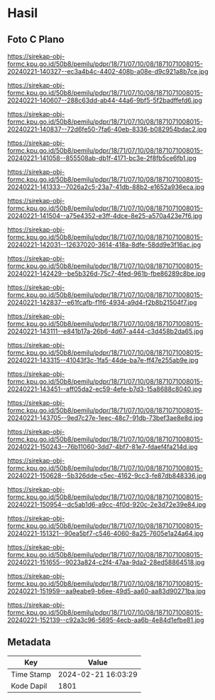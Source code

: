 # Hasil

## Foto C Plano

https://sirekap-obj-formc.kpu.go.id/50b8/pemilu/pdpr/18/71/07/10/08/1871071008015-20240221-140327--ec3a4b4c-4402-408b-a08e-d9c921a8b7ce.jpg

https://sirekap-obj-formc.kpu.go.id/50b8/pemilu/pdpr/18/71/07/10/08/1871071008015-20240221-140607--288c63dd-ab44-44a6-9bf5-5f2badffefd6.jpg

https://sirekap-obj-formc.kpu.go.id/50b8/pemilu/pdpr/18/71/07/10/08/1871071008015-20240221-140837--72d6fe50-7fa6-40eb-8336-b082954bdac2.jpg

https://sirekap-obj-formc.kpu.go.id/50b8/pemilu/pdpr/18/71/07/10/08/1871071008015-20240221-141058--855508ab-db1f-4171-bc3e-2f8fb5ce6fb1.jpg

https://sirekap-obj-formc.kpu.go.id/50b8/pemilu/pdpr/18/71/07/10/08/1871071008015-20240221-141333--7026a2c5-23a7-41db-88b2-e1652a936eca.jpg

https://sirekap-obj-formc.kpu.go.id/50b8/pemilu/pdpr/18/71/07/10/08/1871071008015-20240221-141504--a75e4352-e3ff-4dce-8e25-a570a423e7f6.jpg

https://sirekap-obj-formc.kpu.go.id/50b8/pemilu/pdpr/18/71/07/10/08/1871071008015-20240221-142031--12637020-3614-418a-8dfe-58dd9e3f16ac.jpg

https://sirekap-obj-formc.kpu.go.id/50b8/pemilu/pdpr/18/71/07/10/08/1871071008015-20240221-142429--be5b326d-75c7-4fed-961b-fbe86289c8be.jpg

https://sirekap-obj-formc.kpu.go.id/50b8/pemilu/pdpr/18/71/07/10/08/1871071008015-20240221-142837--e61fcafb-f1f6-4934-a9d4-f2b8b21504f7.jpg

https://sirekap-obj-formc.kpu.go.id/50b8/pemilu/pdpr/18/71/07/10/08/1871071008015-20240221-143111--e841b17a-26b6-4d67-a444-c3d458b2da65.jpg

https://sirekap-obj-formc.kpu.go.id/50b8/pemilu/pdpr/18/71/07/10/08/1871071008015-20240221-143315--41043f3c-1fa5-44de-ba7e-ff47e255ab9e.jpg

https://sirekap-obj-formc.kpu.go.id/50b8/pemilu/pdpr/18/71/07/10/08/1871071008015-20240221-143451--aff05da2-ec59-4efe-b7d3-15a8688c8040.jpg

https://sirekap-obj-formc.kpu.go.id/50b8/pemilu/pdpr/18/71/07/10/08/1871071008015-20240221-143705--9ed7c27e-1eec-48c7-91db-73bef3ae8e8d.jpg

https://sirekap-obj-formc.kpu.go.id/50b8/pemilu/pdpr/18/71/07/10/08/1871071008015-20240221-150243--76b11060-3dd7-4bf7-81e7-fdaef4fa214d.jpg

https://sirekap-obj-formc.kpu.go.id/50b8/pemilu/pdpr/18/71/07/10/08/1871071008015-20240221-150628--5b326dde-c5ec-4162-9cc3-fe87db848336.jpg

https://sirekap-obj-formc.kpu.go.id/50b8/pemilu/pdpr/18/71/07/10/08/1871071008015-20240221-150954--dc5ab1d6-a9cc-4f0d-920c-2e3d72e39e84.jpg

https://sirekap-obj-formc.kpu.go.id/50b8/pemilu/pdpr/18/71/07/10/08/1871071008015-20240221-151321--90ea5bf7-c546-4060-8a25-7605e1a24a64.jpg

https://sirekap-obj-formc.kpu.go.id/50b8/pemilu/pdpr/18/71/07/10/08/1871071008015-20240221-151655--9023a824-c2f4-47aa-9da2-28ed58864518.jpg

https://sirekap-obj-formc.kpu.go.id/50b8/pemilu/pdpr/18/71/07/10/08/1871071008015-20240221-151959--aa9eabe9-b6ee-49d5-aa60-aa83d90271ba.jpg

https://sirekap-obj-formc.kpu.go.id/50b8/pemilu/pdpr/18/71/07/10/08/1871071008015-20240221-152139--c92a3c96-5695-4ecb-aa6b-4e84d1efbe81.jpg


## Metadata

| Key        | Value               |
| ---------- | ------------------- |
| Time Stamp | 2024-02-21 16:03:29 |
| Kode Dapil | 1801                |



